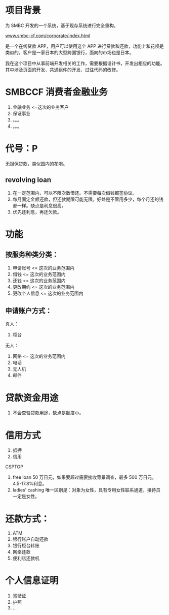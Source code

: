 # 项目背景

为 SMBC 开发的一个系统，基于现存系统进行完全重构。

www.smbc-cf.com/corporate/index.html

是一个在线贷款 APP，用户可以使用这个 APP 进行贷款和还款，功能上和花呗是类似的。客户是一家日本的大型跨国银行，面向的市场也是日本。

我在这个项目中从事前端开发相关的工作，需要根据设计书，开发出相应的功能。其中涉及页面的开发、共通组件的开发、过往代码的改修。

# SMBCCF 消费者金融业务

1. 金融业务 <=这次的业务客户
2. 保证事业
3. 。。。
4. 。。。

# 代号：P

无担保贷款，类似国内的花呗。

## revolving loan

1. 在一定范围内，可以不限次数借还。不需要每次借钱都签协议。
2. 每月固定金额还款，但还款期限可能无限。好处是不管用多少，每个月还的钱都一样。缺点是利息很高。
3. 优先还利息，再还欠款。

# 功能

## 按服务种类分类：

1. 申请账号 <= 这次的业务范围内
2. 借钱 <= 这次的业务范围内
3. 还钱 <= 这次的业务范围内
4. 更改期约 <= 这次的业务范围内
5. 更改个人信息 <= 这次的业务范围内

## 申请账户方式：

真人：

1. 柜台

无人：

1. 网络 <= 这次的业务范围内
1. 电话
1. 无人机
1. 邮件

# 贷款资金用途

1. 不会查验贷款用途，缺点是额度小。

# 信用方式

1. 抵押
2. 信用

CSPTOP

1. free loan 50 万日元，如果要超过需要接收背景调查，最多 500 万日元。4.5-17.8%利息。
2. ladies' cashing 唯一区别是：对象为女性，具有专用女性联系通道，接待员一定是女性。

# 还款方式：

1. ATM
2. 银行账户自动还款
3. 银行柜台转账
4. 网络还款
5. 便利店还款机

# 个人信息证明

1. 驾驶证
2. 护照
3. ...
